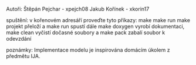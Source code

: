  Autoři:
 Štěpán Pejchar - xpejch08
 Jakub Kořínek - xkorin17

 spuštění:
 v kořenovém adresáří proveďte tyto příkazy:
    make
    make run
make projekt přeloží a make run spustí
dále 
make doxygen vyrobí dokumentaci,
make clean vyčistí dočasné soubory a 
make pack zabalí soubor k odevzdání

poznámky:
Implementace modelu je inspirována domácím úkolem z předmětu IJA.
